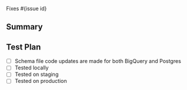 <!--
  Thanks for submitting a pull request!
  We appreciate you spending the time to work on these changes. Please provide enough information so that others can review your pull request.

  Before submitting a pull request, please make sure the following is done:

  1. Fork [the repository](https://github.com/avantifellows/plio-analytics) and create your branch from `master`.
  2. Run the installation steps from the project's [README.md](https://github.com/avantifellows/plio-analytics#readme).
  3. Please ensure coding standard and conventions are followed. You can find the details at https://docs.djangoproject.com/en/dev/internals/contributing/writing-code/coding-style/.
  4. Ensure that an issue has been created for the problem this PR attempts to solve and your Pull Request is linked to the issue. Read more how to link PR to an issue at https://docs.github.com/en/github/managing-your-work-on-github/linking-a-pull-request-to-an-issue.

-->

Fixes #{issue id}

## Summary

<!-- Explain the **motivation** for making this change. What existing problem does the pull request solve? -->

## Test Plan

<!-- Demonstrate that the code is solid. Example: The exact commands you ran and their output, screenshots / videos if the pull request changes the user interface. -->
- [ ] Schema file code updates are made for both BigQuery and Postgres
- [ ] Tested locally
- [ ] Tested on staging
- [ ] Tested on production
